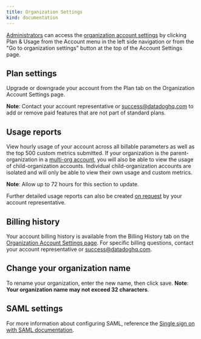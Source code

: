 ```yaml
---
title: Organization Settings
kind: documentation
---
```


[Administrators][1] can access the [organization account settings][2] by clicking Plan & Usage from the Account menu in the left side navigation or from the "Go to organization settings" button at the top of the Account Settings page.

## Plan settings

Upgrade or downgrade your account from the Plan tab on the Organization Account Settings page.

**Note**: Contact your account representative or [success@datadoghq.com][3] to add or remove paid features that are not part of standard plans.

## Usage reports

View hourly usage of your account across all billable parameters as well as the top 500 custom metrics submitted. If your organization is the parent-organization in a [multi-org account][4], you will also be able to view the usage of child-organization accounts. Individual child-organization accounts are isolated and will only be able to view their own usage and custom metrics.

**Note**: Allow up to 72 hours for this section to update.

Further detailed usage reports can also be created [on request][3] by your account representative.

## Billing history

Your account billing history is available from the Billing History tab on the [Organization Account Settings page][2]. For specific billing questions, contact your account representative or [success@datadoghq.com][3].

## Change your organization name

To rename your organization, enter the new name, then click save.
**Note**: **Your organization name may not exceed 32 characters**.

## SAML settings

For more information about configuring SAML, reference the [Single sign on with SAML documentation][5].

[1]: /account_management/users/default_roles
[2]: https://app.datadoghq.com/account/billing
[3]: mailto://success@datadoghq.com
[4]: /account_management/multi_organization
[5]: /account_management/saml

